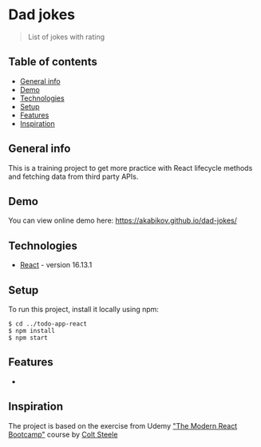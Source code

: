 # Dad jokes

> List of jokes with rating

## Table of contents

- [General info](#general-info)
- [Demo](#demo)
- [Technologies](#technologies)
- [Setup](#setup)
- [Features](#features)
- [Inspiration](#inspiration)

## General info

This is a training project to get more practice with React lifecycle methods and fetching data from third party APIs.

## Demo

You can view online demo here: https://akabikov.github.io/dad-jokes/

## Technologies

- [React](https://reactjs.org/) - version 16.13.1

## Setup

To run this project, install it locally using npm:

```shell
$ cd ../todo-app-react
$ npm install
$ npm start
```

## Features

-

## Inspiration

The project is based on the exercise from Udemy ["The Modern React Bootcamp"](https://www.udemy.com/course/modern-react-bootcamp/) course by [Colt Steele](https://www.youtube.com/c/ColtSteeleCode)

